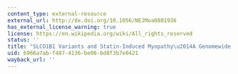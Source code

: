 ```yaml
---
content_type: external-resource
external_url: http://dx.doi.org/10.1056/NEJMoa0801936
has_external_license_warning: true
license: https://en.wikipedia.org/wiki/All_rights_reserved
status: ''
title: "SLCO1B1 Variants and Statin-Induced Myopathy\u2014A Genomewide Study"
uid: 6966a7ab-f487-4136-be06-bd8f3b7e0421
wayback_url: ''
---
```

